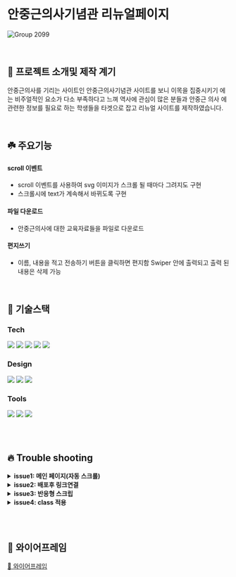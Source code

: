 
# 안중근의사기념관 리뉴얼페이지

![Group 2099](https://user-images.githubusercontent.com/100025580/231380909-15c92af2-17f0-4b73-a9f0-933eb6c18938.png)

<br>

## 🌱 프로젝트 소개및 제작 계기
안중근의사를 기리는 사이트인 안중근의사기념관 사이트를 보니 이목을 집중시키기 에는 비주얼적인 요소가 다소 부족하다고 느껴 역사에 관심이 많은 분들과 안중근 의사 에 관련한 정보를 필요로 하는 학생들을 타겟으로 잡고 리뉴얼 사이트를 제작하였습니다.

<br>

## ☘️ 주요기능

#### scroll 이벤트 

- scroll 이벤트를 사용하여 svg 이미지가 스크롤 될 때마다 그려지도 구현
- 스크롤시에 text가 계속해서 바뀌도록 구현

#### 파일 다운로드 

- 안중근의사에 대한 교육자료들을 파일로 다운로드 

#### 편지쓰기
- 이름, 내용을 적고 전송하기 버튼을 클릭하면 편지함 Swiper 안에 출력되고 출력 된 내용은 삭제 가능

<br>

## 🔨 기술스택

### **Tech**

<p>
<img src="https://img.shields.io/badge/html5-E34F26?style=for-the-badge&logo=html5&logoColor=black"/>
<img src="https://img.shields.io/badge/javascript-F7DF1E?style=for-the-badge&logo=javascript&logoColor=black"/>
<img src="https://img.shields.io/badge/jquery-0769AD?style=for-the-badge&logo=jquery&logoColor=white"/>
<img src="https://img.shields.io/badge/sass-CC6699?style=for-the-badge&logo=sass&logoColor=white"/>
<img src="https://img.shields.io/badge/SweetAlert2-362D59?style=for-the-badge&logo=SweetAlert2&logoColor=black">
<br>
</p>

### **Design**
<p>
<img src="https://img.shields.io/badge/Figma-F24E1E?style=for-the-badge&logo=Figma&logoColor=white"/>
<img src="https://img.shields.io/badge/adobeillustrator-FF9A00?style=for-the-badge&logo=adobeillustrator&logoColor=white"/>
<img src="https://img.shields.io/badge/adobepremierepro-9999FF?style=for-the-badge&logo=adobepremierepro&logoColor=white"/>
</p>

### **Tools**

<p>
<img src="https://img.shields.io/badge/VSCode-007ACC?style=for-the-badge&logo=Visual Studio Code&logoColor=white"/>
<img src="https://img.shields.io/badge/Git-F05032?style=for-the-badge&logo=Git&logoColor=white"/>
<img src="https://img.shields.io/badge/Github-181717?style=for-the-badge&logo=github&logoColor=white">
<br>
</p>

<br>

<br/>

## 🔥 Trouble shooting
<details>
<summary><strong> issue1: 메인 페이지(자동 스크롤) </strong></summary>

페이지 실행 시 자동으로 스크롤되게하려고 setinterval 함수를 사용했었지만 해결되지않아 setinterval안에서 if문추가로 해결
</details>

<details>
<summary><strong> issue2: 배포후 링크연결 </strong></summary>

깃허브로 배포 했더니 iframe속의 url이 연결되지않아 외부도메인을 이용해 배포
</details>

<details>
<summary><strong> issue3: 반응형 스크립 </strong></summary>

반응형에 맞춰 스크립트를 수정하는 과정에서 새로고침 없이 마우스휠 이벤트가 제거되지 않는 이슈가 발생
-> resize()  메서드를 사용하다가 matchMedia 메소드를 사용하여 불린값으로 조건을 주어 pc와 스크린 사이즈 820 이하의 화면에서 이벤트를 다르게 줌

</details>

<details>
<summary><strong> issue4: class 적용 </strong></summary>

swiper 슬라이더 안에 편지 내용을 추가하는 과정에서 class mySwiper가 적용되지 않는 이슈가 발생하여 swiper를 함수로 묶
어 편지를 추가시킬때마다 실행되도록 하여 문제 해결.
</details>





<br></br>
## 🌸 와이어프레임

[💾 와이어프레임](https://www.figma.com/file/Gi6e6OoQosyf3b5izSf87U/%EC%99%80%EC%9D%B4%EC%96%B4%ED%94%84%EB%A0%88%EC%9E%84(%ED%94%84%EB%A1%9C%EC%A0%9D%ED%8A%B801)?node-id=0-1&t=5j95ophG7vyTLEPo-0)

<br></br>
